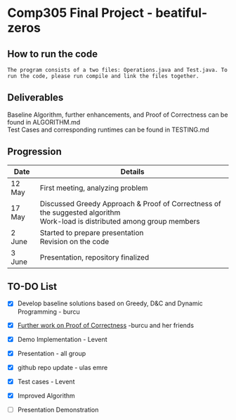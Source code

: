 # Comp305 Final Project - beatiful-zeros

## How to run the code ##

    The program consists of a two files: Operations.java and Test.java. To run the code, please run compile and link the files together.

## Deliverables
   Baseline Algorithm, further enhancements, and Proof of Correctness can be found in ALGORITHM.md <br>
   Test Cases and corresponding runtimes can be found in TESTING.md
        


## Progression 

 Date  | Details
------------- | -------------
12 May |First meeting, analyzing problem
17 May | Discussed Greedy Approach & Proof of Correctness of the suggested algorithm <br> Work-load is distributed among group members
2 June | Started to prepare presentation <br> Revision on the code
3 June | Presentation, repository finalized
## TO-DO List ##
- [x] Develop baseline solutions based on Greedy, D&C and Dynamic Programming -  burcu
- [x] [Further work on Proof of Correctness](https://docs.google.com/document/d/1eOTC2359NbwAgNOjKBcMZR5nXTQ7ITE5bAXADvZxS6k/edit) -burcu and her friends
- [x] Demo Implementation - Levent
- [x] Presentation - all group
- [x] github repo update - ulas emre
- [x] Test cases - Levent
- [x] Improved Algorithm
- [ ] Presentation Demonstration


